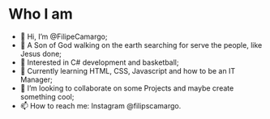 # Who I am

- 👋 Hi, I’m @FilipeCamargo;
- 🙌 A Son of God walking on the earth searching for serve the people, like Jesus done;
- 👀 Interested in C# development and basketball;
- 🌱 Currently learning HTML, CSS, Javascript and how to be an IT Manager;
- 💞️ I’m looking to collaborate on some Projects and maybe create something cool;
- 📫 How to reach me: Instagram @filipscamargo.

<!---
FilipeCamargo/FilipeCamargo is a ✨ special ✨ repository because its `README.md` (this file) appears on your GitHub profile.
You can click the Preview link to take a look at your changes.
--->
